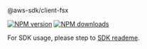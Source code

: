 @aws-sdk/client-fsx

[![NPM version](https://img.shields.io/npm/v/@aws-sdk/client-fsx/preview.svg)](https://www.npmjs.com/package/@aws-sdk/client-fsx)
[![NPM downloads](https://img.shields.io/npm/dm/@aws-sdk/client-fsx.svg)](https://www.npmjs.com/package/@aws-sdk/client-fsx)

For SDK usage, please step to [SDK reademe](https://github.com/aws/aws-sdk-js-v3).
